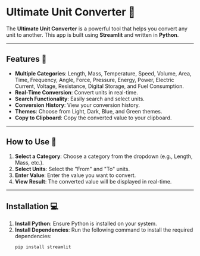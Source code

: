 # Ultimate Unit Converter 📏

The **Ultimate Unit Converter** is a powerful tool that helps you convert any unit to another. This app is built using **Streamlit** and written in **Python**.

---

## Features 🌟

- **Multiple Categories**: Length, Mass, Temperature, Speed, Volume, Area, Time, Frequency, Angle, Force, Pressure, Energy, Power, Electric Current, Voltage, Resistance, Digital Storage, and Fuel Consumption.
- **Real-Time Conversion**: Convert units in real-time.
- **Search Functionality**: Easily search and select units.
- **Conversion History**: View your conversion history.
- **Themes**: Choose from Light, Dark, Blue, and Green themes.
- **Copy to Clipboard**: Copy the converted value to your clipboard.

---

## How to Use 🚀

1. **Select a Category**: Choose a category from the dropdown (e.g., Length, Mass, etc.).
2. **Select Units**: Select the "From" and "To" units.
3. **Enter Value**: Enter the value you want to convert.
4. **View Result**: The converted value will be displayed in real-time.

---

## Installation 💻

1. **Install Python**: Ensure Python is installed on your system.
2. **Install Dependencies**: Run the following command to install the required dependencies:
   ```bash
   pip install streamlit